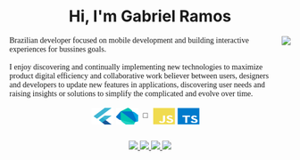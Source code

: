 <!--
Here are some ideas to get you started:

- 🔭 I’m currently working on ...
- 🌱 I’m currently learning ...
- 👯 I’m looking to collaborate on ...
- 🤔 I’m looking for help with ...
- 💬 Ask me about ...
- 📫 How to reach me: ...
- 😄 Pronouns: ...
- ⚡ Fun fact: ...
-->

<h1 align="center" > 
 Hi, I'm Gabriel Ramos
</h1>

<div>
  <img align="right" height="180em" src="https://github-readme-stats.vercel.app/api?username=whosramoss&show_icons=true&theme=dracula&include_all_commits=true&count_private=true"/>
  <div align="left" style="font-family: 'Times New Roman'">
   Brazilian developer focused on mobile development and building interactive experiences for bussines goals.
   <br/><br/>
   I enjoy discovering and continually implementing new technologies to maximize product digital efficiency and collaborative work believer between users, designers and
   developers to update new features in applications, discovering user needs and raising insights or solutions to simplify the complicated and evolve over time.
 </div>
</div>

<div style="display: inline_block" align="center">
 <br>
 <img align="center" alt="flutter" height="30" width="40" src="https://raw.githubusercontent.com/devicons/devicon/master/icons/flutter/flutter-original.svg">
 <img align="center" alt="dart" height="30" width="40" src="https://raw.githubusercontent.com/devicons/devicon/master/icons/dart/dart-original.svg">
 &nbsp;◻️&nbsp;
 <img align="center" alt="javascript" height="30" width="40" src="https://raw.githubusercontent.com/devicons/devicon/master/icons/javascript/javascript-plain.svg">
 <img align="center" alt="typescript" height="30" width="40" src="https://raw.githubusercontent.com/devicons/devicon/master/icons/typescript/typescript-original.svg">
 <!--
  <img align="center" alt="android" height="30" width="40" src="https://raw.githubusercontent.com/devicons/devicon/master/icons/android/android-original.svg">
  <img align="center" alt="kotlin" height="30" width="40" src="https://raw.githubusercontent.com/devicons/devicon/master/icons/kotlin/kotlin-original.svg">
 -->
</div>

##
 
<div align="center"> 
  <a href="https://twitter.com/whosramoss" target="_blank">
   <img src="https://img.shields.io/badge/Twitter-1ca0f1?style=for-the-badge&logo=twitter&logoColor=white" target="_blank">
 </a>
 <a href="https://instagram.com/whosramoss" target="_blank">
  <img src="https://img.shields.io/badge/-Instagram-%23E4405F?style=for-the-badge&logo=instagram&logoColor=white" target="_blank">
 </a>
 <a href = "mailto:whosramoss@gmail.com">
  <img src="https://img.shields.io/badge/-Gmail-%23333?style=for-the-badge&logo=gmail&logoColor=white" target="_blank">
 </a>
 <a href="https://www.linkedin.com/in/whosramoss" target="_blank">
  <img src="https://img.shields.io/badge/-LinkedIn-%230077B5?style=for-the-badge&logo=linkedin&logoColor=white" target="_blank">
 </a> 
</div>

<!--
 <img align="right" src="https://github-readme-stats.vercel.app/api?username=whosramoss&&show_icons=false&title_color=191919&icon_color=191919&text_color=ffffffbg_color=ffffff&hide=prs,issues" />
<img height="180em" src="https://github-readme-stats.vercel.app/api/top-langs/?username=whosramoss&layout=compact&langs_count=7&theme=dracula"/>
<p align="left">
 <img src="https://komarev.com/ghpvc/?username=whosramos" alt="users" />
</p> 
-->
